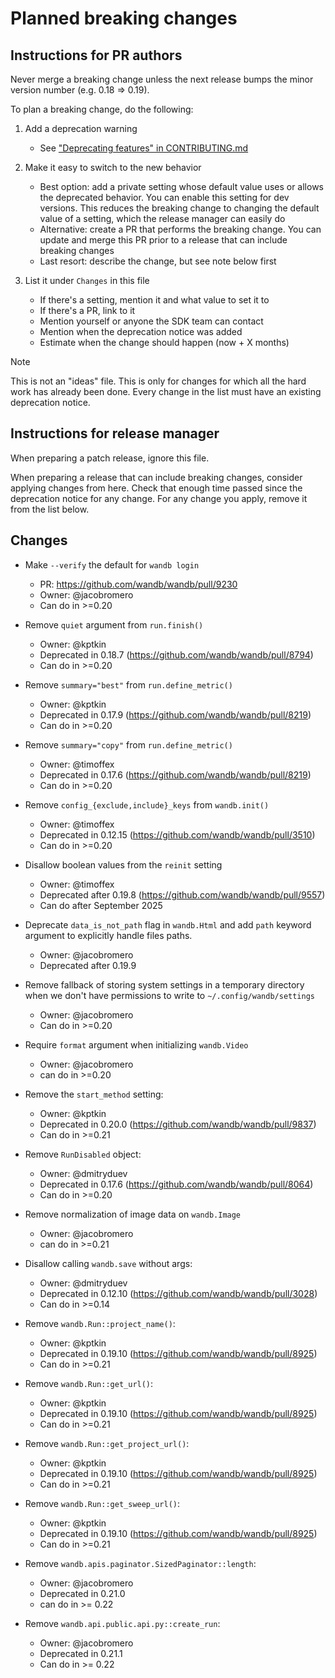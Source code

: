 # Planned breaking changes

## Instructions for PR authors

Never merge a breaking change unless the next release bumps the minor version number (e.g. 0.18 => 0.19).

To plan a breaking change, do the following:

1. Add a deprecation warning
    - See ["Deprecating features" in CONTRIBUTING.md](CONTRIBUTING.md#deprecating-features)

2. Make it easy to switch to the new behavior
    - Best option: add a private setting whose default value uses or allows the deprecated behavior. You can enable this setting for dev versions. This reduces the breaking change to changing the default value of a setting, which the release manager can easily do
    - Alternative: create a PR that performs the breaking change. You can update and merge this PR prior to a release that can include breaking changes
    - Last resort: describe the change, but see note below first

2. List it under `Changes` in this file
    - If there's a setting, mention it and what value to set it to
    - If there's a PR, link to it
    - Mention yourself or anyone the SDK team can contact
    - Mention when the deprecation notice was added
    - Estimate when the change should happen (now + X months)

> [!NOTE]
> This is not an "ideas" file. This is only for changes for which all the hard work has already been done. Every change in the list must have an existing deprecation notice.

## Instructions for release manager

When preparing a patch release, ignore this file.

When preparing a release that can include breaking changes, consider applying changes from here. Check that enough time passed since the deprecation notice for any change. For any change you apply, remove it from the list below.

## Changes

- Make `--verify` the default for `wandb login`
    - PR: https://github.com/wandb/wandb/pull/9230
    - Owner: @jacobromero
    - Can do in >=0.20

- Remove `quiet` argument from `run.finish()`
    - Owner: @kptkin
    - Deprecated in 0.18.7 (https://github.com/wandb/wandb/pull/8794)
    - Can do in >=0.20

- Remove `summary="best"` from `run.define_metric()`
    - Owner: @kptkin
    - Deprecated in 0.17.9 (https://github.com/wandb/wandb/pull/8219)
    - Can do in >=0.20

- Remove `summary="copy"` from `run.define_metric()`
    - Owner: @timoffex
    - Deprecated in 0.17.6 (https://github.com/wandb/wandb/pull/8219)
    - Can do in >=0.20

- Remove `config_{exclude,include}_keys` from `wandb.init()`
    - Owner: @timoffex
    - Deprecated in 0.12.15 (https://github.com/wandb/wandb/pull/3510)
    - Can do in >=0.20

- Disallow boolean values from the `reinit` setting
    - Owner: @timoffex
    - Deprecated after 0.19.8 (https://github.com/wandb/wandb/pull/9557)
    - Can do after September 2025

- Deprecate `data_is_not_path` flag in `wandb.Html` and add `path` keyword argument to explicitly handle files paths.
    - Owner: @jacobromero
    - Deprecated after 0.19.9

- Remove fallback of storing system settings in a temporary directory when we don't have permissions to write to `~/.config/wandb/settings`
    - Owner: @jacobromero
    - Can do in >=0.20

- Require `format` argument when initializing `wandb.Video`
    - Owner: @jacobromero
    - can do in >=0.20

- Remove the `start_method` setting:
    - Owner: @kptkin
    - Deprecated in 0.20.0 (https://github.com/wandb/wandb/pull/9837)
    - Can do in >=0.21

- Remove `RunDisabled` object:
    - Owner: @dmitryduev
    - Deprecated in 0.17.6 (https://github.com/wandb/wandb/pull/8064)
    - Can do in >=0.20

- Remove normalization of image data on `wandb.Image`
    - Owner: @jacobromero
    - can do in >=0.21

- Disallow calling `wandb.save` without args:
    - Owner: @dmitryduev
    - Deprecated in 0.12.10 (https://github.com/wandb/wandb/pull/3028)
    - Can do in >=0.14

- Remove `wandb.Run::project_name()`:
    - Owner: @kptkin
    - Deprecated in 0.19.10 (https://github.com/wandb/wandb/pull/8925)
    - Can do in >=0.21

- Remove `wandb.Run::get_url()`:
    - Owner: @kptkin
    - Deprecated in 0.19.10 (https://github.com/wandb/wandb/pull/8925)
    - Can do in >=0.21

- Remove `wandb.Run::get_project_url()`:
    - Owner: @kptkin
    - Deprecated in 0.19.10 (https://github.com/wandb/wandb/pull/8925)
    - Can do in >=0.21

- Remove `wandb.Run::get_sweep_url()`:
    - Owner: @kptkin
    - Deprecated in 0.19.10 (https://github.com/wandb/wandb/pull/8925)
    - Can do in >=0.21

- Remove `wandb.apis.paginator.SizedPaginator::length`:
    - Owner: @jacobromero
    - Deprecated in 0.21.0
    - can do in >= 0.22

- Remove `wandb.api.public.api.py::create_run`:
    - Owner: @jacobromero
    - Deprecated in 0.21.1
    - Can do in >= 0.22
